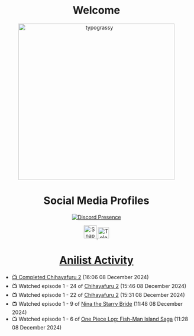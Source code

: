 <div align="center">

# Welcome
<a href="https://github.com/kawarimidoll/typograssy">
    <img alt="typograssy" src="https://typograssy.deno.dev/api?text=%E3%82%88%E3%81%86%E3%81%93%E3%81%9D%E3%81%BF%E3%81%AA%E3%81%95%E3%82%93%20-%20Sheby--&&l0=none&l1=82d9d0&l2=027353&l3=038c4c&l4=01402e&bg=none&frame=none&speed=100&comment=" width="421.99">
</a>

</div>

<div align="center">

# Social Media Profiles

[![Discord Presence](https://lanyard.cnrad.dev/api/612532963938271232)](https://discord.com/users/612532963938271232)


<a href="https://www.snapchat.com/add/a.sheby" title="Snapchat Profile">
    <img src="https://www.freepnglogos.com/uploads/snapchat-logo-png-0.png" width="35" alt="Snapchat Logo" />


<a href="https://t.me/ASheby" title="Telegram Profile">
    <img src="https://www.freepnglogos.com/uploads/telegram-logo-png-0.png" width="30" alt="Telegram Logo" />


</div>

<div align="center">

# Anilist Activity

</div>

<!-- ANILIST_ACTIVITY:start -->

-   📺 Completed [Chihayafuru 2](https://anilist.co/anime/14397) (16:06 08 December 2024)
-   📺 Watched episode 1 - 24 of [Chihayafuru 2](https://anilist.co/anime/14397) (15:46 08 December 2024)
-   📺 Watched episode 1 - 22 of [Chihayafuru 2](https://anilist.co/anime/14397) (15:31 08 December 2024)
-   📺 Watched episode 1 - 9 of [Nina the Starry Bride](https://anilist.co/anime/171038) (11:48 08 December 2024)
-   📺 Watched episode 1 - 6 of [One Piece Log: Fish-Man Island Saga](https://anilist.co/anime/183423) (11:28 08 December 2024)

<!-- ANILIST_ACTIVITY:end -->
